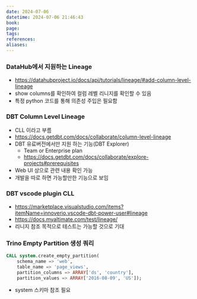 ```yaml
---
date: 2024-07-06
datetime: 2024-07-06 21:46:43
book: 
page: 
tags: 
references: 
aliases:
---
```

### DataHub에서 지원하는 Lineage
- https://datahubproject.io/docs/api/tutorials/lineage/#add-column-level-lineage
- show columns를 확인하여 컬럼 레벨 리니지를 확인할 수 있음
- 특정 python 코드를 통해 의존성 주입은 필요함

### DBT Column Level Lineage
- CLL 이라고 부름
- https://docs.getdbt.com/docs/collaborate/column-level-lineage
- DBT 유료버전에서만 지원 하는 기능(DBT Explorer)
	- Team or Enterprise plan
	- https://docs.getdbt.com/docs/collaborate/explore-projects#prerequisites
- Web UI 상으로 관련 내용 확인 가능
- 개발을 따로 하면 가능할만한 기능으로 보임

### DBT vscode plugin CLL
- https://marketplace.visualstudio.com/items?itemName=innoverio.vscode-dbt-power-user#lineage
- https://docs.myaltimate.com/test/lineage/
- 리니지 참조 목적으로 테스트는 가능할 것으로 기대

### Trino Empty Partition 생성 쿼리
```sql
CALL system.create_empty_partition(
    schema_name => 'web',
    table_name => 'page_views',
    partition_columns => ARRAY['ds', 'country'],
    partition_values => ARRAY['2016-08-09', 'US']);
```
- system 스키마 참조 필요